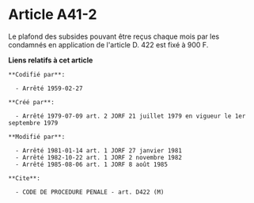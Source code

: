 # Article A41-2

Le plafond des subsides pouvant être reçus chaque mois par les condamnés en application de l'article D. 422 est fixé à 900 F.

**Liens relatifs à cet article**

	**Codifié par**:

	  - Arrêté 1959-02-27

	**Créé par**:

	  - Arrêté 1979-07-09 art. 2 JORF 21 juillet 1979 en vigueur le 1er septembre 1979

	**Modifié par**:

	  - Arrêté 1981-01-14 art. 1 JORF 27 janvier 1981
	  - Arrêté 1982-10-22 art. 1 JORF 2 novembre 1982
	  - Arrêté 1985-08-06 art. 1 JORF 8 août 1985

	**Cite**:

	  - CODE DE PROCEDURE PENALE - art. D422 (M)
